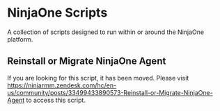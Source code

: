 # NinjaOne Scripts

A collection of scripts designed to run within or around the NinjaOne platform.

## Reinstall or Migrate NinjaOne Agent
If you are looking for this script, it has been moved. Please visit https://ninjarmm.zendesk.com/hc/en-us/community/posts/33499433890573-Reinstall-or-Migrate-NinjaOne-Agent to access this script.